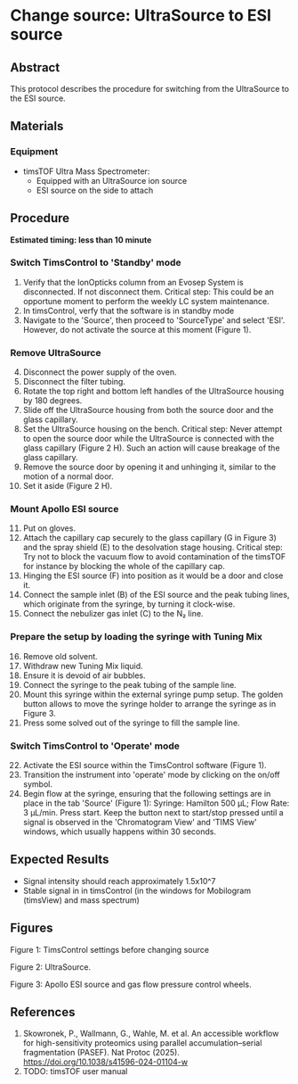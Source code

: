 # Change source: UltraSource to ESI source


## Abstract
This protocol describes the procedure for switching from the UltraSource to the ESI source.


## Materials

### Equipment
- timsTOF Ultra Mass Spectrometer: 
  - Equipped with an UltraSource ion source
  - ESI source on the side to attach


## Procedure
**Estimated timing: less than 10 minute**

### Switch TimsControl to 'Standby' mode
1. Verify that the IonOpticks column from an Evosep System is disconnected. If not disconnect them.
   Critical step: This could be an opportune moment to perform the weekly LC system maintenance. 
2. In timsControl, verfy that the software is in standby mode
3. Navigate to the 'Source', then proceed to 'SourceType' and select 'ESI'. However, do not activate the source at this moment (Figure 1). 

### Remove UltraSource
4. Disconnect the power supply of the oven. 
5. Disconnect the filter tubing. 
6. Rotate the top right and bottom left handles of the UltraSource housing by 180 degrees. 
7. Slide off the UltraSource housing from both the source door and the glass capillary.
8. Set the UltraSource housing on the bench. 
   Critical step: Never attempt to open the source door while the UltraSource is connected with the glass capillary (Figure 2 H). Such an action will cause breakage of the glass capillary.
9. Remove the source door by opening it and unhinging it, similar to the motion of a normal door. 
10. Set it aside (Figure 2 H).

### Mount Apollo ESI source
11. Put on gloves.
12. Attach the capillary cap securely to the glass capillary (G in Figure 3) and the spray shield (E) to the desolvation stage housing. 
    Critical step: Try not to block the vacuum flow to avoid contamination of the timsTOF for instance by blocking the whole of the capillary cap. 
13. Hinging the ESI source (F) into position as it would be a door and close it. 
14. Connect the sample inlet (B) of the ESI source and the peak tubing lines, which originate from the syringe, by turning it clock-wise. 
15. Connect the nebulizer gas inlet (C) to the N₂ line. 

### Prepare the setup by loading the syringe with Tuning Mix
16. Remove old solvent. 
17. Withdraw new Tuning Mix liquid. 
18. Ensure it is devoid of air bubbles. 
19. Connect the syringe to the peak tubing of the sample line. 
20. Mount this syringe within the external syringe pump setup. The golden button allows to move the syringe holder to arrange the syringe as in Figure 3. 
21. Press some solved out of the syringe to fill the sample line.

### Switch TimsControl to 'Operate' mode
22. Activate the ESI source within the TimsControl software (Figure 1). 
23. Transition the instrument into 'operate' mode by clicking on the on/off symbol.
24. Begin flow at the syringe, ensuring that the following settings are in place in the tab 'Source' (Figure 1): Syringe: Hamilton 500 µL; Flow Rate: 3 µL/min. Press start. Keep the button next to start/stop pressed until a signal is observed in the 'Chromatogram View' and 'TIMS View' windows, which usually happens within 30 seconds.

## Expected Results
- Signal intensity should reach approximately 1.5x10^7
- Stable signal in in timsControl (in the windows for Mobilogram (timsView) and mass spectrum)

## Figures
Figure 1: TimsControl settings before changing source

Figure 2: UltraSource.

Figure 3: Apollo ESI source and gas flow pressure control wheels.

## References
1. Skowronek, P., Wallmann, G., Wahle, M. et al. An accessible workflow for high-sensitivity proteomics using parallel accumulation–serial fragmentation (PASEF). Nat Protoc (2025). https://doi.org/10.1038/s41596-024-01104-w 
2. TODO: timsTOF user manual